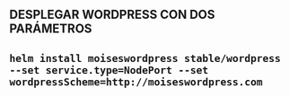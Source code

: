 ## DESPLEGAR WORDPRESS CON DOS PARÁMETROS


## `helm install moiseswordpress stable/wordpress --set service.type=NodePort --set wordpressScheme=http://moiseswordpress.com`
